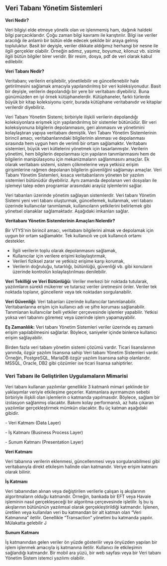 ## Veri Tabanı Yönetim Sistemleri

**Veri Nedir?**

Veri bilgiyi elde etmeye yönelik olan ve işlenmemiş ham, dağınık haldeki bilgi parçacıklarıdır. Çoğu zaman bilgi kavramı ile karıştırılır. Bilgi ise veriler aracılığı ile anlamlı bir bütün elde edecek şekilde bir araya gelmiş topluluktur. Basit bir deyişle, veriler dikkate aldığımız herhangi bir nesne ile ilgili gerçekler olabilir. Örneğin adımız, yaşımız, boyumuz, kilonuz vb. sizinle ilgili bütün bilgiler birer veridir. Bir resim, dosya, pdf de veri olarak kabul edilebilir.

**Veri Tabanı Nedir?**

Veritabanı; verilerin erişilebilir, yönetilebilir ve güncellenebilir hale getirilmesini sağlamak amacıyla yapılandırılmış bir veri koleksiyonudur. Basit bir deyişle, verilerin depolandığı bir yere bir veritabanı diyebiliriz. Buna günümüzden en iyi örnek kütüphanelerdir. Kütüphaneler, farklı türlerde büyük bir kitap koleksiyonu içerir, burada kütüphane veritabanıdır ve kitaplar verilerdir diyebiliriz.

Veri Tabanı Yönetim Sistemi; birbiriyle ilişkili verilerin depolandığı koleksiyonlara erişmek için yapılandırılmış bir sistemler bütünüdür. Bir veri koleksiyonuna bilgilerin depolanmasını, geri alınmasını ve yönetimini kolaylaştıran yapıya veritabanı demiştik. Veri Tabanı Yönetim Sistemlerinin birincil amacı, veritabanlarındaki bilgilerinin alınması ve depolanması sırasında hem uygun hem de verimli bir ortam sağlamaktır. Veritabanı sistemleri, büyük veri kütlelerini yönetmek için tasarlanmıştır. Verilerin yönetimi, hem bilgilerin depolanması için yapıların tanımlanmasını hem de bilgilerin manipülasyonu için mekanizmaların sağlanmasını amaçlar. Ek olarak veritabanı sistemi, sistem çökmelerine veya yetkisiz erişim girişimlerine rağmen depolanan bilgilerin güvenliğini sağlamayı amaçlar. Veri Tabanı Yönetim Sistemleri, kısaca veritabanlarını yöneten bir yazılım sistemleri bütünüdür diyebiliriz. Aynı zamanda depolanan veri dosyaları ile işlemeyi talep eden programlar arasındaki arayüz işlemlerini sağlar.

Veri tabanları üzerinde yönetim sağlayan sistemlerdir. Veri tabanı Yönetim Sistemi yeni veri tabanı oluşturmak, güncellemek, kullanmak, veri tabanı üzerinde kullanıcılar tanımlamak, kullanıcıların yetkilerini belirlemek gibi yönetsel olanaklar sağlamaktadır. Aşağıdaki imkanları sağlar.

**Veritabanı Yönetim Sistemlerinin Amaçları Nelerdir?**

Bir VTYS'nin birincil amacı, veritabanı bilgilerini almak ve depolamak için uygun bir ortam sağlamaktır. Tek kullanıcılı ve çok kullanıcılı ortamı destekler.
- İlgili verilerin toplu olarak depolanmasını sağlamak,
- Kullanıcılar için verilere erişimi kolaylaştırmak,
- Verileri fiziksel zarar ve yetkisiz erişime karşı korumak,
- Verilerin doğruluğu, tutarlılığı, bütünlüğü, güvenliği vb. gibi konuların üzerinde kontrolün kolaylaştırılması denilebilir.

**Veri Tekilliği ve Veri Bütünlüğü:** Veriler merkezi bir noktada tutularak, yazılımların sürekli mükerrer ve tutarsız veriler üretmesini önler. Veriler tek noktada toplanır, güncellenir veya tek noktadan sorgulanabilir.

**Veri Güvenliği:** Veri tabanları üzerinde kullanıcılar tanımlanabilir. Veritabanlarına erişim için kullanıcı adı ve şifre koruması sağlanabilir. Tanımlanan kullanıcılar belli yetkiler çerçevesinde işlemler yapabilir. Yetkisi yoksa veri tabanını göremez veya üzerinde işlem yapamayabilir.

**Eş Zamanlılık:** Veri tabanı Yönetim Sistemleri veriler üzerinde eş zamanlı erişim yapılabilmesini sağlarlar. Böylece, saniyeler içinde binlerce kullanıcı erişim sağlayabilir.


Birden fazla veri tabanı yönetim sistemi çözümü vardır. Ticari lisanslarının yanında, özgür yazılım lisansına sahip Veri tabanı Yönetim Sistemleri vardır. Örneğin, PostgreSQL, MariaDB özgür yazılım lisansına sahip olanlarıdır. MSSQL, Oracle, DB2 gibi çözümler ise ticari lisansa sahiptirler. 

### Veri Tabanı ile Geliştirilen Uygulamaların Mimarisi

Veri tabanı kullanan yazılımlar genellikle 3 katmanlı mimari şeklinde bir yaklaşımlar veriyle etkileşime geçerler. Katmanlara ayırmamızın sebebi birbiriyle ilişkili olan işlemlerin o katmanda yapılmasıdır. Böylece, sağlam bir izolasyon sağlanmış olacaktır. Bakımı kolay performanslı, az hata çıkaran yazılımlar gerçekleştirmek mümkün olacaktır. Bu üç katman aşağıdaki gibidir.

\- Veri Katmanı (Data Layer)

\- İş Katmanı (Business Process Layer)

\- Sunum Katmanı (Presentation Layer)

**Veri Katmanı**

Veri tabanına verilerin eklenmesi, güncellenmesi veya sorgulanabilmesi gibi veritabanıyla direkt etkileşim halinde olan katmandır. Veriye erişim katmanı olarak bilinir.

**İş Katmanı**

Veri tabanından alınan veya değiştirilen verilerle çalışan iş akışlarının algoritmaların olduğu katmandır. Örneğin, bankada bir EFT veya Havale işleminin nasıl gerçekleşeceği bir algoritma çerçevesinde işletilir. İş bu iş akışlarının bütününün yazılımsal olarak gerçekleştirildiği katmandır. İşlenen, üretilen veya kullanılan veri bu katmandan bir alt katman olan “Veri Katmanına” iletilir. Genellikle “Transaction” yönetimi bu katmanda yapılır. Mülakatta gelebilir J 

**Sunum Katmanı**

İş katmanından gelen veriler ön yüzde gösterilir veya önyüzden yapılan bir işlem işlenmek amacıyla iş katmanına iletilir. Kullanıcı ile etkileşimin sağlandığı katmandır. Bir mobil ara yüzü, bir web sayfası veya bir Veri tabanı Yönetim Sistem istemci yazılımı olabilir.
